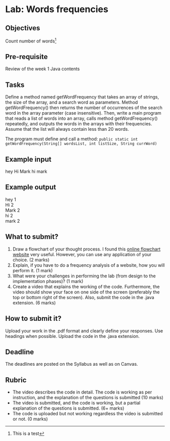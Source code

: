 # Lab: Words frequencies

## Objectives
Count number of words[^1]

## Pre-requisite
Review of the week 1 Java contents

## Tasks
Define a method named getWordFrequency that takes an array of strings, the size of the array, and a search word as parameters. 
Method getWordFrequency() then returns the number of occurrences of the search word in the array parameter (case insensitive). 
Then, write a main program that reads a list of words into an array, calls method getWordFrequency() repeatedly, and outputs the words 
in the arrays with their frequencies. Assume that the list will always contain less than 20 words.

The program must define and call a method:
```public static int getWordFrequency(String[] wordsList, int listSize, String currWord)```

## Example input
hey Hi Mark hi mark

## Example output
hey 1  
Hi 2    
Mark 2   
hi 2   
mark 2   

## What to submit?
1. Draw a flowchart of your thought process. I found this [online flowchart website](www.draw.io) very useful.
However, you can use any application of your choice. (2 marks)
2. Explain, if you have to do a frequency analysis of a website, how you will perform it. (1 mark)
3. What were your challenges in performing the lab (from design to the implementation phases)? (1 mark)
4. Create a video that explains the working of the code. Furthermore, the video should show your face on one side of the screen 
(preferably the top or bottom right of the screen). Also, submit the code in the .java extension. (6 marks)

## How to submit it?
Upload your work in the .pdf format and clearly define your responses. Use headings when possible. Upload the code in the .java extension.

## Deadline
The deadlines are posted on the Syllabus as well as on Canvas.

## Rubric
- The video describes the code in detail. The code is working as per instruction, and the explanation of the questions is submitted (10 marks)
- The video is submitted, and the code is working, but a partial explanation of the questions is submitted. (6+ marks)
- The code is uploaded but not working regardless the video is submitted or not. (0 marks)

[^1]:This is a test
